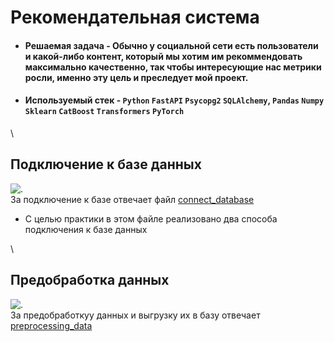 # Рекомендательная система

* #### __Решаемая задача__ - Обычно у социальной сети есть пользователи и какой-либо контент, который мы хотим им рекоммендовать максимально качественно, так чтобы интересующие нас метрики росли, именно эту цель и преследует мой проект.
* #### __Используемый стек__ - `Python` `FastAPI` `Psycopg2` `SQLAlchemy`, `Pandas` `Numpy` `Sklearn` `CatBoost` `Transformers` `PyTorch`


\
## Подключение к базе данных
![.](https://www.google.com/url?sa=i&url=https%3A%2F%2Fproglib.io%2Fp%2F11-tipov-sovremennyh-baz-dannyh-kratkie-opisaniya-shemy-i-primery-bd-2020-01-07&psig=AOvVaw26Khyz0pT3JXtaeiPae7T0&ust=1687385320859000&source=images&cd=vfe&ved=0CBEQjRxqFwoTCOj3yqju0v8CFQAAAAAdAAAAABAE)
\
За подключение к базе отвечает файл [connect_database](https://github.com/vladpobol/Recommender_system/blob/master/connect_database.py "посмотреть код")


* С целью практики в этом файле реализовано два способа подключения к базе данных

\
## Предобработка данных
![.](https://www.google.com/url?sa=i&url=https%3A%2F%2Floginom.ru%2Fblog%2Fdata-cleansing&psig=AOvVaw1wqyK526-_kcvqmpek8OAo&ust=1687385670680000&source=images&cd=vfe&ved=0CBEQjRxqFwoTCLjJtM_v0v8CFQAAAAAdAAAAABAE)
\
За предобработкуу данных и выгрузку их в базу отвечает [preprocessing_data](https://github.com/vladpobol/Recommender_system/blob/master/preprocessing_data.py "посмотреть код")







